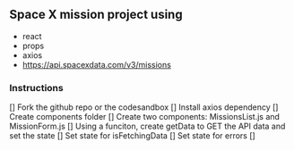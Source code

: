 ## Space X mission project using

- react
- props
- axios
- https://api.spacexdata.com/v3/missions

### Instructions

[] Fork the github repo or the codesandbox
[] Install axios dependency
[] Create components folder
[] Create two components: MissionsList.js and MissionForm.js
[] Using a funciton, create getData to GET the API data and set the state
[] Set state for isFetchingData
[] Set state for errors
[]
